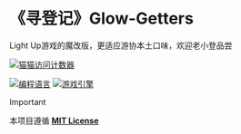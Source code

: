 # 《寻登记》Glow-Getters
Light Up游戏的魔改版，更适应游协本土口味，欢迎老小登品尝

[![猫猫访问计数器](https://starry-trace-sky-moe-counter.vercel.app/get/@Glow-Getters?theme=rule34)](#)

[![编程语言](https://img.shields.io/badge/编程语言-C_Sharp-green.svg?style=for-the-badge)](#)
[![游戏引擎](https://img.shields.io/badge/游戏引擎-Unity_2022.3.57f1c1-blue.svg?style=for-the-badge)](#)

> [!IMPORTANT]
> 本项目遵循 [**MIT License**](https://github.com/Yumihoshi/Glow-Getters/blob/main/LICENSE)
